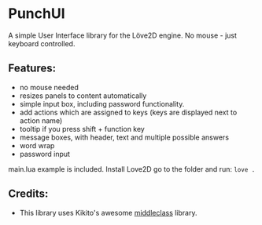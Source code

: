 PunchUI
=======

A simple User Interface library for the Löve2D engine. No mouse - just keyboard controlled.

Features:
---------
  - no mouse needed
  - resizes panels to content automatically
  - simple input box, including password functionality.
  - add actions which are assigned to keys (keys are displayed next to action name)
  - tooltip if you press shift + function key
  - message boxes, with header, text and multiple possible answers
  - word wrap
  - password input
  
  
main.lua example is included. Install Love2D go to the folder and run:
```love .```

Credits:
---------

  - This library uses Kikito's awesome [middleclass](https://github.com/kikito/middleclass) library.

